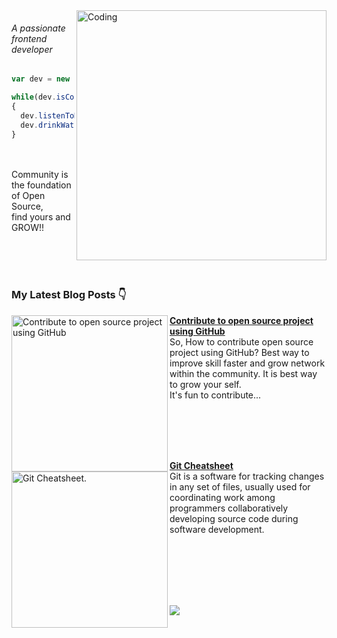 <!--# Hi, I'm Senali 👋-->

<img align="right" alt="Coding" width="400" src="https://github.com/senali-d/senali-d/assets/52546856/85301310-c860-4a0a-8071-6d4516923b46"/>

<!--samp>
I am a Front-End developer who loves solving problems. I like to collaborate with developer for learning new things from them.
Interested in python.
</samp!-->

###### A passionate frontend developer

```ts
var dev = new Developer('Senali');

while(dev.isCoding())
{
  dev.listenToMusic();
  dev.drinkWater();
}
```

<!--### 1st ever Hacktoberfest participation (October 2022)

[![@senali's Holopin board](https://holopin.io/api/user/board?user=senali)](https://holopin.io/@senali)-->
<br/><br/>
Community is the foundation of Open Source,<br/> find yours and GROW!!

<!--p align="center">Feel free reaching out to me at following platforms:</p-->

<p align="center">
  <!--a href=""><img src="https://img.shields.io/badge/LinkedIn-0077B5?style=for-the-badge&logo=linkedin&logoColor=white"></a--> 
  <!--a href=""><img src="https://img.shields.io/badge/dev.to-0A0A0A?style=for-the-badge&logo=dev.to&logoColor=white"></a--> 
  <!--a href=""><img src="https://img.shields.io/badge/SAP-0FAAFF?style=for-the-badge&logo=sap&logoColor=white"></a--> 
  <!--a href=""><img src="https://img.shields.io/badge/Instagram-E4405F?style=for-the-badge&logo=instagram&logoColor=white"></a--> 
  <!--a href=""><img src="https://img.shields.io/badge/Twitter-1DA1F2?style=for-the-badge&logo=twitter&logoColor=white"></a-->
  <!--a href="mailto:"><img src="https://img.shields.io/badge/mail-EA4335?style=for-the-badge&logo=gmail&logoColor=white"></a-->
</p>

<!--<img align="left" width="450px" alt="awesome-github-profile" src="https://github-readme-stats-two-sage.vercel.app/api?username=senali-d&show_icons=true"/>
<br/><br/><br/><br/><br/><br/><br/><br/>-->

<!--### Achievements
<table>
<td>

#### reactplay - Level 5
[View my contribution log](https://aviyel.com/user/senali-d/43/rewards?log)

![reactplay rewards](https://aviyel.com/assets/uploads/rewards/share/user/6144/readme/43.png)

</td>
<td>

[![@senali's Holopin board](https://holopin.io/api/user/board?user=senali)](https://holopin.io/@senali)

</td>
</tr>
</table>-->

<!--## :fire: Let's work harder to build a beautiful :earth_americas:
## :two_men_holding_hands: Together!-->


<!--
**senali-d/senali-d** is a ✨ _special_ ✨ repository because its `README.md` (this file) appears on your GitHub profile.

Here are some ideas to get you started:

- 🔭 I’m currently working on ...
- 🌱 I’m currently learning ...
- 👯 I’m looking to collaborate on ...
- 🤔 I’m looking for help with ...
- 💬 Ask me about ...
- 📫 How to reach me: ...
- 😄 Pronouns: ...
- ⚡ Fun fact: ...
-->
<br/><br/><br/>
### My Latest Blog Posts 👇
<!-- HASHNODE_BLOG:START -->
<p align="left">
<a href="https://medium.com/@senali/contribute-to-open-source-project-using-github-3df6cca263dc" title="Contribute to open source project using GitHub"><img src="https://miro.medium.com/max/700/1*YADXnI5yYqbhStCxN_dNsQ.jpeg" alt="Contribute to open source project using GitHub" width="250px" align="left" /></a>
<a href="https://medium.com/@senali/contribute-to-open-source-project-using-github-3df6cca263dc" title="Contribute to open source project using GitHub"><strong>Contribute to open source project using GitHub</strong></a>
<br/> So, How to contribute open source project using GitHub?
Best way to improve skill faster and grow network within the community. 
It is best way to grow your self. <br/>
It's fun to contribute... </p> <br/> <br/><br/><br/>
<p align="left">
<a href="https://medium.com/@senali/git-cheatsheet-114e8d0d298a" title="Git Cheatsheet">
<img src="https://miro.medium.com/max/700/1*YYtrZbMxhjDR8V_UsqofiQ.jpeg" alt="Git Cheatsheet." width="250px" align="left" />
</a>
<a href="https://medium.com/@senali/git-cheatsheet-114e8d0d298a" title="Git Cheatsheet"><strong>Git Cheatsheet</strong></a><br/>
Git is a software for tracking changes in any set of files, usually used for coordinating work among programmers collaboratively developing source code during software development.</p> <br/> <br/><br/><br/><br/>
<!-- HASHNODE_BLOG:END -->

![](https://komarev.com/ghpvc/?username=senali-d)
